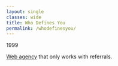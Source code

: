 ```yaml
---
layout: single
classes: wide
title: Who Defines You
permalink: /whodefinesyou/
---
```

1999

[Web agency](https://whodefinesyou.com) that only works with referrals.